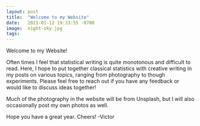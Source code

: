 ```yaml
---
layout: post
title:  "Welcome to my Website"
date:   2021-01-12 19:33:55 -0700
image:  night-sky.jpg
tags:   
---
```



Welcome to my Website!

Often times I feel that statistical writing is quite monotonous and difficult to read. Here, I hope to put together classical statistics with creative writing in my posts on various topics, ranging from photography to though experiments. Please feel free to reach out if you have any feedback or would like to discuss ideas together!

Much of the photography in the website will be from Unsplash, but I will also occasionally post my own photos as well.

Hope you have a great year. Cheers!
-Victor
